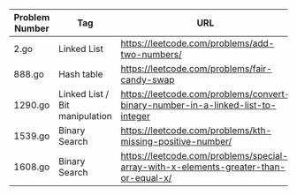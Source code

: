 | Problem Number | Tag                            | URL                                                                                  |
| -------------- | ------------------------------ | ------------------------------------------------------------------------------------ |
| 2.go           | Linked List                    | https://leetcode.com/problems/add-two-numbers/                                       |
| 888.go         | Hash table                     | https://leetcode.com/problems/fair-candy-swap                                        |
| 1290.go        | Linked List / Bit manipulation | https://leetcode.com/problems/convert-binary-number-in-a-linked-list-to-integer      |
| 1539.go        | Binary Search                  | https://leetcode.com/problems/kth-missing-positive-number/                           |
| 1608.go        | Binary Search                  | https://leetcode.com/problems/special-array-with-x-elements-greater-than-or-equal-x/ |
